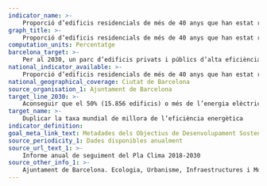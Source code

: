 ```yaml
---
indicator_name: >-
    Proporció d’edificis residencials de més de 40 anys que han estat rehabilitats per a la millora energètica
graph_title: >-
    Proporció d’edificis residencials de més de 40 anys que han estat rehabilitats per a la millora energètica
computation_units: Percentatge
barcelona_target: >-
    Per al 2030, un parc d’edificis privats i públics d’alta eficiència energètica
national_indicator_available: >-
    Proporció d’edificis residencials de més de 40 anys que han estat rehabilitats per a la millora energètica
national_geographical_coverage: Ciutat de Barcelona 
source_organisation_1: Ajuntament de Barcelona
target_line_2030: >-
    Aconseguir que el 50% (15.856 edificis) o més de l’energia elèctrica consumida sigui d’origen renovable 
target_name: >-
    Duplicar la taxa mundial de millora de l’eficiència energètica
indicator_definition:
goal_meta_link_text: Metadades dels Objectius de Desenvolupament Sostenible de les Nacions Unides (pdf 894kB)
source_periodicity_1: Dades disponibles anualment
source_url_text_1: >-
    Informe anual de seguiment del Pla Clima 2018-2030 
source_other_info_1: >-
    Ajuntament de Barcelona. Ecologia, Urbanisme, Infraestructures i Mobilitat
---
```

